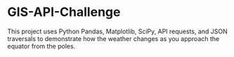 # GIS-API-Challenge
This project uses Python Pandas, Matplotlib, SciPy, API requests, and JSON traversals to demonstrate how the weather changes as you approach the equator from the poles.
